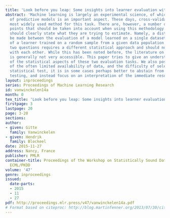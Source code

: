 ```yaml
---
title: 'Look before you leap: Some insights into learner evaluation with cross-validation'
abstract: 'Machine learning is largely an experimental science, of which the evaluation
  of predictive models is an important aspect. These days, cross-validation is the
  most widely used method for this task. There are, however, a number of important
  points that should be taken into account when using this methodology. First, one
  should clearly state what they are trying to estimate. Namely, a distinction should
  be made between the evaluation of a model learned on a single dataset, and that
  of a learner trained on a random sample from a given data population. Each of these
  two questions requires a different statistical approach and should not be confused
  with each other. While this has been noted before, the literature on this topic
  is generally not very accessible. This paper tries to give an understandable overview
  of the statistical aspects of these two evaluation tasks. We also pose that because
  of the often limited availability of data, and the difficulty of selecting an appropriate
  statistical test, it is in some cases perhaps better to abstain from statistical
  testing, and instead focus on an interpretation of the immediate results. '
layout: inproceedings
series: Proceedings of Machine Learning Research
id: vanwinckelen14a
month: 0
tex_title: 'Look before you leap: Some insights into learner evaluation with cross-validation'
firstpage: 3
lastpage: 20
page: 3-20
sections: 
author:
- given: Gitte
  family: Vanwinckelen
- given: Hendrik
  family: Blockeel
date: 2015-11-27
address: Nancy, France
publisher: PMLR
container-title: Proceedings of the Workshop on Statistically Sound Data Mining at
  ECML/PKDD
volume: '47'
genre: inproceedings
issued:
  date-parts:
  - 2015
  - 11
  - 27
pdf: http://proceedings.mlr.press/v47/vanwinckelen14a.pdf
# Format based on citeproc: http://blog.martinfenner.org/2013/07/30/citeproc-yaml-for-bibliographies/
---
```

